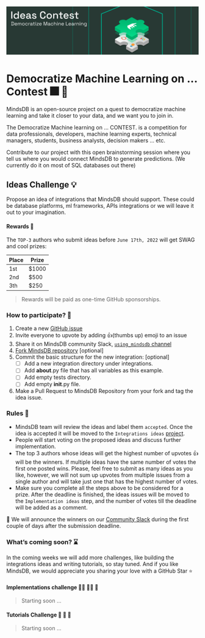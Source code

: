 <h1 align="center">
	<img width="1500" src="/assets/ideas_contest.png" alt="MindsDB">
	<br>
</h1>

# Democratize Machine Learning on ... Contest 🎆 🎉

MindsDB is an open-source project on a quest to democratize machine learning and take it closer to your data, and we want you to join in. 

The Democratize Machine learning on ... CONTEST.  is a competition for data professionals, developers, machine learning experts, technical managers, students, business analysts, decision makers ... etc.

Contribute to our project with this open brainstorming session where you tell us where you would connect MindsDB to generate predictions. (We currently do it on most of SQL databases out there) 

## Ideas Challenge 💡

Propose an idea of integrations that MindsDB should support. These could be database platforms, ml frameworks, APIs integrations or we will leave it out to your imagination.

#### Rewards 🏅

The `TOP-3` authors who submit ideas before `June 17th, 2022` will get SWAG and cool prizes:

| Place | Prize|
--------|--------
| 1st| $1000|
| 2nd| $500|
| 3th| $250|

> Rewards will be paid as one-time GitHub sponsorships.

### How to participate? 🏁

1. Create a new [GitHub issue](https://github.com/mindsdb/mindsdb/issues/new?assignees=&labels=integration%2Cenhancement&template=integrations_contest.yaml&title=%5BNew+Integration%5D%3A+)
2. Invite everyone to upvote by adding 👍(thumbs up) emoji to an issue
3. Share it on MindsDB community Slack, [`using_mindsdb` channel](https://join.slack.com/share/enQtMzU5ODc5OTMzMDYzMC1iYzc1MmFkMjY0MDQ0MmM0OTM2ZWY0MzU2NWY2NjBmM2I5MjZlN2JlZDIzN2M4MzQwNzY3MzJhMjJmNjcyYWM1)
4. [Fork MindsDB repository](https://github.com/mindsdb/mindsdb/fork) [optional]
5. Commit the basic structure for the new integration: [optional]
	 * [ ] Add a new integration directory under integrations.
	 * [ ] Add __about__.py file that has all variables as this example.
	 * [ ] Add empty tests directory.
	 * [ ] Add empty __init__.py file.
6. Make a Pull Request to MindsDB Repository from your fork and tag the idea issue.

### Rules 🚥

* MindsDB team will review the ideas and label them `accepted`. Once the idea is accepted it will be moved to the `Integrations ideas` [project](https://github.com/mindsdb/mindsdb/projects/9). 
* People will start voting on the proposed ideas and discuss further implementation. 
* The top 3 authors whose ideas will get the highest number of upvotes 👍 will be the winners. If multiple ideas have the same number of votes the first one posted wins. Please, feel free to submit as many ideas as you like, however, we will not sum up upvotes from multiple issues from a single author and will take just one that has the highest number of votes. 
* Make sure you complete all the steps above to be considered for a prize. After the deadline is finished, the ideas issues will be moved to the `Implementation ideas` step, and the number of votes till the deadline will be added as a comment. 

📣 We will announce the winners on our [Community Slack](https://mindsdb.com/joincommunity) during the first couple of days after the submission deadline. 

### What’s coming soon? ⌛

In the coming weeks we will add more challenges, like building the integrations ideas and writing tutorials, so stay tuned. And if you like MindsDB, we would appreciate you sharing your love with a GitHub Star ⭐

#### Implementations challenge 👩‍💻 👨‍💻 🚧
> Starting soon ...

#### Tutorials Challenge 📖 📝 🚧
> Starting soon ...
